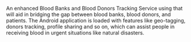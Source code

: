 An enhanced Blood Banks and Blood Donors Tracking Service using that will aid in bridging the gap between blood banks, blood donors, and patients. The Android application is loaded with features like geo-tagging, donors tracking, profile sharing and so on, which can assist people in receiving blood in urgent situations like natural disasters.
